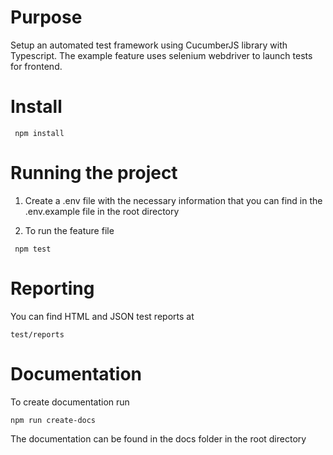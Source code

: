 # Purpose

Setup an automated test framework using CucumberJS library with Typescript.
The example feature uses selenium webdriver to launch tests for frontend.

# Install

```shell
 npm install
```
# Running the project

1. Create a .env file with the necessary information that you can find in the
   .env.example file in the root directory

2. To run the feature file
```shell
 npm test
```

# Reporting

You can find HTML and JSON test reports at
```shell
test/reports
```

# Documentation

To create documentation run 
```shell
npm run create-docs
```

The documentation can be found in the docs folder in the root directory